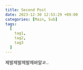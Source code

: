 ```yaml
---
title: Second Post
date: 2023-12-30 12:53:29 +09:00
categories: [Main, Sub]
tags:
  [
    tag1,
    tag2,
    tag3
  ]
---
```




제발제발제발제바알ㄹ..